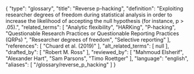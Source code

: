{
    "type": "glossary",
    "title": "Reverse p-hacking",
    "definition": "Exploiting researcher degrees of freedom during statistical analysis in order to increase the likelihood of accepting the null hypothesis (for instance, p > .05).",
    "related_terms": [
        "Analytic flexibility",
        "HARKing",
        "P-hacking",
        "Questionable Research Practices or Questionable Reporting Practices (QRPs) ",
        "Researcher degrees of freedom",
        "Selective reporting"
    ],
    "references": [
        "Chuard et al. (2019)"
    ],
    "alt_related_terms": [
        null
    ],
    "drafted_by": [
        "Robert M. Ross"
    ],
    "reviewed_by": [
        "Mahmoud Elsherif",
        "Alexander Hart",
        "Sam Parsons",
        "Timo Roettger"
    ],
    "language": "english",
    "aliases": [
        "/glossary/reverse_p_hacking"
    ]
}
